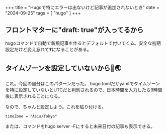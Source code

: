 +++
title = "Hugoで特にエラーは出ないけど記事が追加されないとき"
date = "2024-09-25"
tags = [
    "hugo"
]
+++

## フロントマターに"draft: true"が入ってるから
hugoコマンドで自動で新規記事を作るとデフォルトで付いてくる。安全な初期設定だけど変え忘れて❓になることがある。

## タイムゾーンを設定していないから📅🌏
これ。今回の自分はこのパターンだった。 hugo.tomlだかyamlでタイムゾーンを特に設定していないとUTCだと判別されるので、日本時間を入力したら9時間後に表示されることになる。

なので、ちゃんと設定しよう。これを貼り付ける。

```
timeZone = "Asia/Tokyo"
```
または、コマンドをhugo server -Fにすると未来日付の記事も表示できる。